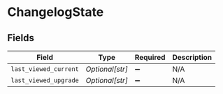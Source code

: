 # ChangelogState


## Fields

| Field                 | Type                  | Required              | Description           |
| --------------------- | --------------------- | --------------------- | --------------------- |
| `last_viewed_current` | *Optional[str]*       | :heavy_minus_sign:    | N/A                   |
| `last_viewed_upgrade` | *Optional[str]*       | :heavy_minus_sign:    | N/A                   |